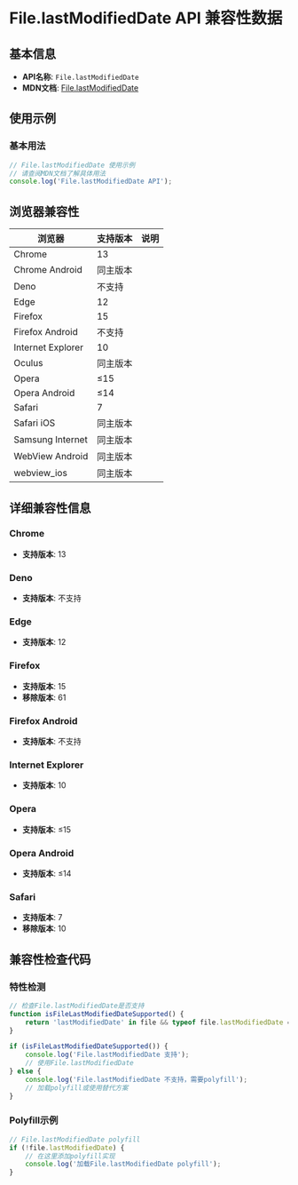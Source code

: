 # File.lastModifiedDate API 兼容性数据

## 基本信息

- **API名称**: `File.lastModifiedDate`
- **MDN文档**: [File.lastModifiedDate](https://developer.mozilla.org/docs/Web/API/File/lastModifiedDate)

## 使用示例

### 基本用法

```javascript
// File.lastModifiedDate 使用示例
// 请查阅MDN文档了解具体用法
console.log('File.lastModifiedDate API');
```

## 浏览器兼容性

| 浏览器 | 支持版本 | 说明 |
|--------|----------|------|
| Chrome | 13 |  |
| Chrome Android | 同主版本 |  |
| Deno | 不支持 |  |
| Edge | 12 |  |
| Firefox | 15 |  |
| Firefox Android | 不支持 |  |
| Internet Explorer | 10 |  |
| Oculus | 同主版本 |  |
| Opera | ≤15 |  |
| Opera Android | ≤14 |  |
| Safari | 7 |  |
| Safari iOS | 同主版本 |  |
| Samsung Internet | 同主版本 |  |
| WebView Android | 同主版本 |  |
| webview_ios | 同主版本 |  |

## 详细兼容性信息

### Chrome

- **支持版本**: 13

### Deno

- **支持版本**: 不支持

### Edge

- **支持版本**: 12

### Firefox

- **支持版本**: 15
- **移除版本**: 61

### Firefox Android

- **支持版本**: 不支持

### Internet Explorer

- **支持版本**: 10

### Opera

- **支持版本**: ≤15

### Opera Android

- **支持版本**: ≤14

### Safari

- **支持版本**: 7
- **移除版本**: 10

## 兼容性检查代码

### 特性检测

```javascript
// 检查File.lastModifiedDate是否支持
function isFileLastModifiedDateSupported() {
    return 'lastModifiedDate' in file && typeof file.lastModifiedDate === 'function';
}

if (isFileLastModifiedDateSupported()) {
    console.log('File.lastModifiedDate 支持');
    // 使用File.lastModifiedDate
} else {
    console.log('File.lastModifiedDate 不支持，需要polyfill');
    // 加载polyfill或使用替代方案
}
```

### Polyfill示例

```javascript
// File.lastModifiedDate polyfill
if (!file.lastModifiedDate) {
    // 在这里添加polyfill实现
    console.log('加载File.lastModifiedDate polyfill');
}
```

